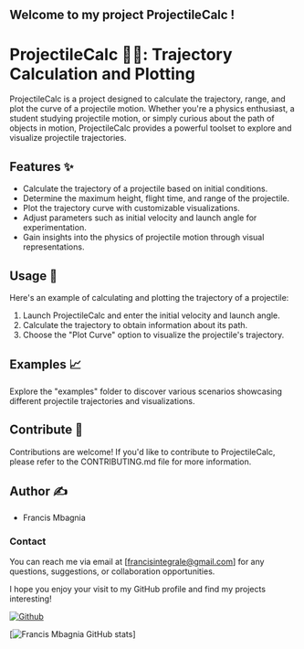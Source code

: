 ## Welcome to my project ProjectileCalc !

# ProjectileCalc 🚀🎯: Trajectory Calculation and Plotting

ProjectileCalc is a project designed to calculate the trajectory, range, and plot the curve of a projectile motion. Whether you're a physics enthusiast, a student studying projectile motion, or simply curious about the path of objects in motion, ProjectileCalc provides a powerful toolset to explore and visualize projectile trajectories.

## Features ✨

- Calculate the trajectory of a projectile based on initial conditions.
- Determine the maximum height, flight time, and range of the projectile.
- Plot the trajectory curve with customizable visualizations.
- Adjust parameters such as initial velocity and launch angle for experimentation.
- Gain insights into the physics of projectile motion through visual representations.

## Usage 🎯

Here's an example of calculating and plotting the trajectory of a projectile:

1. Launch ProjectileCalc and enter the initial velocity and launch angle.
2. Calculate the trajectory to obtain information about its path.
3. Choose the "Plot Curve" option to visualize the projectile's trajectory.

## Examples 📈

Explore the "examples" folder to discover various scenarios showcasing different projectile trajectories and visualizations.

## Contribute 🤝

Contributions are welcome! If you'd like to contribute to ProjectileCalc, please refer to the CONTRIBUTING.md file for more information.

## Author ✍️

- Francis Mbagnia

### Contact

You can reach me via email at [francisintegrale@gmail.com] for any questions, suggestions, or collaboration opportunities.

I hope you enjoy your visit to my GitHub profile and find my projects interesting!

[![Github](https://img.shields.io/github/followers/FrancisMbagnia?label=Follow&style=social)](https://github.com/FrancisMbagnia)


  [![Francis Mbagnia GitHub stats](https://github-readme-stats.vercel.app/api?username=FrancisMbagnia)]



